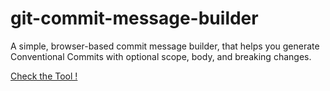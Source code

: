 # git-commit-message-builder
A simple, browser-based commit message builder, that helps you generate Conventional Commits with optional scope, body, and breaking changes.

[Check the Tool !](https://roldel.github.io/git-commit-message-builder/)

